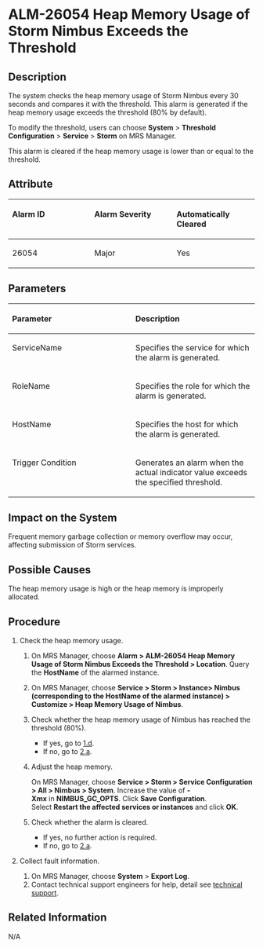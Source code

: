 # ALM-26054 Heap Memory Usage of Storm Nimbus Exceeds the Threshold<a name="EN-US_TOPIC_0125376026"></a>

## Description<a name="s774029ea40f7424fa7b7602b33ee140d"></a>

The system checks the heap memory usage of Storm Nimbus every 30 seconds and compares it with the threshold. This alarm is generated if the heap memory usage exceeds the threshold \(80% by default\).

To modify the threshold, users can choose  **System**  \>  **Threshold Configuration**  \>  **Service**  \>  **Storm**  on MRS Manager.

This alarm is cleared if the heap memory usage is lower than or equal to the threshold.

## Attribute<a name="s0fdf58df3f6b40b2a708afb6e5db9b7d"></a>

<a name="t98fab57f60214959982cd316cb675d6e"></a>
<table><thead align="left"><tr id="r52e04ad755dc4df091019a6b69977928"><th class="cellrowborder" valign="top" width="33.33333333333333%" id="mcps1.1.4.1.1"><p id="a28c3e6dffdcf44d6a0770ab06e194285"><a name="a28c3e6dffdcf44d6a0770ab06e194285"></a><a name="a28c3e6dffdcf44d6a0770ab06e194285"></a><strong id="a5d20ec122ffb40ff9ceb3956f928796c"><a name="a5d20ec122ffb40ff9ceb3956f928796c"></a><a name="a5d20ec122ffb40ff9ceb3956f928796c"></a>Alarm ID</strong></p>
</th>
<th class="cellrowborder" valign="top" width="33.33333333333333%" id="mcps1.1.4.1.2"><p id="adc5fa1b17e3448efaa40853d0f9bedc9"><a name="adc5fa1b17e3448efaa40853d0f9bedc9"></a><a name="adc5fa1b17e3448efaa40853d0f9bedc9"></a><strong id="acf53183250a94863b8e69501c44debe7"><a name="acf53183250a94863b8e69501c44debe7"></a><a name="acf53183250a94863b8e69501c44debe7"></a>Alarm Severity</strong></p>
</th>
<th class="cellrowborder" valign="top" width="33.33333333333333%" id="mcps1.1.4.1.3"><p id="a071088f67a0747fca3ac23a6bfca1832"><a name="a071088f67a0747fca3ac23a6bfca1832"></a><a name="a071088f67a0747fca3ac23a6bfca1832"></a><strong id="a60b77c2294f84a8ba1a3ac02dddec384"><a name="a60b77c2294f84a8ba1a3ac02dddec384"></a><a name="a60b77c2294f84a8ba1a3ac02dddec384"></a>Automatically Cleared</strong></p>
</th>
</tr>
</thead>
<tbody><tr id="r1a6254581957449db689137f7e1f38e6"><td class="cellrowborder" valign="top" width="33.33333333333333%" headers="mcps1.1.4.1.1 "><p id="a8b19838394784038ace8caae1cdcd693"><a name="a8b19838394784038ace8caae1cdcd693"></a><a name="a8b19838394784038ace8caae1cdcd693"></a>26054</p>
</td>
<td class="cellrowborder" valign="top" width="33.33333333333333%" headers="mcps1.1.4.1.2 "><p id="a1d90d12092f24766a9ee9892f317c115"><a name="a1d90d12092f24766a9ee9892f317c115"></a><a name="a1d90d12092f24766a9ee9892f317c115"></a>Major</p>
</td>
<td class="cellrowborder" valign="top" width="33.33333333333333%" headers="mcps1.1.4.1.3 "><p id="a7739dcfedf7646eda07207e8709d1a60"><a name="a7739dcfedf7646eda07207e8709d1a60"></a><a name="a7739dcfedf7646eda07207e8709d1a60"></a>Yes</p>
</td>
</tr>
</tbody>
</table>

## Parameters<a name="sae4dd9778749496189b2fa9a9da77138"></a>

<a name="t1393e61bb1fe4e0aaf02b952b755f477"></a>
<table><thead align="left"><tr id="r02d3d06a508b48fca74092f02e05da05"><th class="cellrowborder" valign="top" width="50%" id="mcps1.1.3.1.1"><p id="a3f7a576bd5c04a5fbab19427ea4589df"><a name="a3f7a576bd5c04a5fbab19427ea4589df"></a><a name="a3f7a576bd5c04a5fbab19427ea4589df"></a><strong id="a968022acdebe4c95b3ed82cd790041a5"><a name="a968022acdebe4c95b3ed82cd790041a5"></a><a name="a968022acdebe4c95b3ed82cd790041a5"></a>Parameter</strong></p>
</th>
<th class="cellrowborder" valign="top" width="50%" id="mcps1.1.3.1.2"><p id="a01967af51cc34b279567ca3199ca6681"><a name="a01967af51cc34b279567ca3199ca6681"></a><a name="a01967af51cc34b279567ca3199ca6681"></a><strong id="a084f7cbc71984d938bc23d2308bc6b40"><a name="a084f7cbc71984d938bc23d2308bc6b40"></a><a name="a084f7cbc71984d938bc23d2308bc6b40"></a>Description</strong></p>
</th>
</tr>
</thead>
<tbody><tr id="rc51164e6026342ebb76b1fd6562eb6bc"><td class="cellrowborder" valign="top" width="50%" headers="mcps1.1.3.1.1 "><p id="a3584eefe4d0649c099852da61ce754d4"><a name="a3584eefe4d0649c099852da61ce754d4"></a><a name="a3584eefe4d0649c099852da61ce754d4"></a>ServiceName</p>
</td>
<td class="cellrowborder" valign="top" width="50%" headers="mcps1.1.3.1.2 "><p id="a22c02997160948f2b65c3dbb5ba8b3db"><a name="a22c02997160948f2b65c3dbb5ba8b3db"></a><a name="a22c02997160948f2b65c3dbb5ba8b3db"></a>Specifies the service for which the alarm is generated.</p>
</td>
</tr>
<tr id="r63045f5a6a1b48fc96a9bf075cc0cde9"><td class="cellrowborder" valign="top" width="50%" headers="mcps1.1.3.1.1 "><p id="ab80c0ae9d903426fac9f8837e86c0b8c"><a name="ab80c0ae9d903426fac9f8837e86c0b8c"></a><a name="ab80c0ae9d903426fac9f8837e86c0b8c"></a>RoleName</p>
</td>
<td class="cellrowborder" valign="top" width="50%" headers="mcps1.1.3.1.2 "><p id="a9007074b8b4740eb8ace6767101aa3ec"><a name="a9007074b8b4740eb8ace6767101aa3ec"></a><a name="a9007074b8b4740eb8ace6767101aa3ec"></a>Specifies the role for which the alarm is generated.</p>
</td>
</tr>
<tr id="rdb9d69166bbd405b96f76eef019cfa91"><td class="cellrowborder" valign="top" width="50%" headers="mcps1.1.3.1.1 "><p id="a9ed8b38bfffe4ca18ad0d6321d5662d9"><a name="a9ed8b38bfffe4ca18ad0d6321d5662d9"></a><a name="a9ed8b38bfffe4ca18ad0d6321d5662d9"></a>HostName</p>
</td>
<td class="cellrowborder" valign="top" width="50%" headers="mcps1.1.3.1.2 "><p id="a276fc9da490f4309809178a3da7f649c"><a name="a276fc9da490f4309809178a3da7f649c"></a><a name="a276fc9da490f4309809178a3da7f649c"></a>Specifies the host for which the alarm is generated.</p>
</td>
</tr>
<tr id="r7f66a243f5e1466895da1184c6a2ae4f"><td class="cellrowborder" valign="top" width="50%" headers="mcps1.1.3.1.1 "><p id="aaa11f2f2f1c444cc8a10a2165c4846ae"><a name="aaa11f2f2f1c444cc8a10a2165c4846ae"></a><a name="aaa11f2f2f1c444cc8a10a2165c4846ae"></a>Trigger Condition</p>
</td>
<td class="cellrowborder" valign="top" width="50%" headers="mcps1.1.3.1.2 "><p id="ad7e2e685fae64f6d96fb2740d5f0d53f"><a name="ad7e2e685fae64f6d96fb2740d5f0d53f"></a><a name="ad7e2e685fae64f6d96fb2740d5f0d53f"></a>Generates an alarm when the actual indicator value exceeds the specified threshold.</p>
</td>
</tr>
</tbody>
</table>

## Impact on the System<a name="s34bce58d356d46e5b7dc6051fdb7662b"></a>

Frequent memory garbage collection or memory overflow may occur, affecting submission of Storm services.

## Possible Causes<a name="s4d13aab8f7754b4aafc37ed12e41de4e"></a>

The heap memory usage is high or the heap memory is improperly allocated.

## Procedure<a name="s0119e5f6f3054568b09579b5cfb29c24"></a>

1.  Check the heap memory usage.
    1.  On MRS Manager, choose  **Alarm \> ALM-26054 Heap Memory Usage of Storm Nimbus Exceeds the Threshold \> Location**. Query the **HostName**  of the alarmed instance.
    2.  On MRS Manager, choose  **Service \> Storm \> Instance\> Nimbus \(corresponding to the HostName of the alarmed instance\) \> Customize \> Heap Memory Usage of Nimbus**.
    3.  Check whether the heap memory usage of Nimbus has reached the threshold \(80%\).
        -   If yes, go to  [1.d](#l31923ad56f1b4d019f78ba354d4b4058).
        -   If no, go to  [2.a](#l4e73f668d64b46f0b6f5af5e4346b2bb).

    4.  <a name="l31923ad56f1b4d019f78ba354d4b4058"></a>Adjust the heap memory.

        On MRS Manager, choose  **Service \> Storm \> Service Configuration \> All \> Nimbus \> System**. Increase the value of **-Xmx** in **NIMBUS\_GC\_OPTS**. Click **Save Configuration**. Select **Restart the affected services or instances** and click **OK**.

    5.  Check whether the alarm is cleared.
        -   If yes, no further action is required.
        -   If no, go to  [2.a](#l4e73f668d64b46f0b6f5af5e4346b2bb).

2.  Collect fault information.
    1.  <a name="l4e73f668d64b46f0b6f5af5e4346b2bb"></a>On MRS Manager, choose  **System**  \>  **Export Log**.
    2.  Contact technical support engineers for help, detail see  [technical support](https://docs.otc.t-systems.com/en-us/public/learnmore.html).


## Related Information<a name="s693b097481ad44558c1d1ed69a1612df"></a>

N/A

